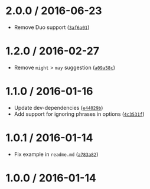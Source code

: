 <!--remark setext-->

<!--lint disable no-multiple-toplevel-headings-->

2.0.0 / 2016-06-23
==================

*   Remove Duo support ([`3af6a01`](https://github.com/wooorm/retext-simplify/commit/3af6a01))

1.2.0 / 2016-02-27
==================

*   Remove `might` > `may` suggestion ([`a09a58c`](https://github.com/wooorm/retext-simplify/commit/a09a58c))

1.1.0 / 2016-01-16
==================

*   Update dev-dependencies ([`e44029b`](https://github.com/wooorm/retext-simplify/commit/e44029b))
*   Add support for ignoring phrases in options ([`4c3531f`](https://github.com/wooorm/retext-simplify/commit/4c3531f))

1.0.1 / 2016-01-14
==================

*   Fix example in `readme.md` ([`a783a82`](https://github.com/wooorm/retext-simplify/commit/a783a82))

1.0.0 / 2016-01-14
==================
